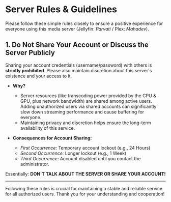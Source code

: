 # Server Rules & Guidelines

Please follow these simple rules closely to ensure a positive experience for everyone using this media server (Jellyfin: *Parvati* / Plex: *Mahadev*).

## 1. Do Not Share Your Account or Discuss the Server Publicly

Sharing your account credentials (username/password) with others is **strictly prohibited**. Please also maintain discretion about this server's existence and your access to it.

* **Why?**
    * Server resources (like transcoding power provided by the  CPU & GPU, plus network bandwidth) are shared among active users. Adding unauthorized users via shared accounts can significantly slow down streaming performance and cause buffering for everyone.
    * Maintaining privacy and discretion helps ensure the long-term availability of this service.

* **Consequences for Account Sharing:**
    * *First Occurrence:* Temporary account lockout (e.g., 24 Hours)
    * *Second Occurrence:* Longer lockout (e.g., 1 Week)
    * *Third Occurrence:* Account disabled until you contact the administrator.

Essentially: **DON'T TALK ABOUT THE SERVER OR SHARE YOUR ACCOUNT!**

---

Following these rules is crucial for maintaining a stable and reliable service for all authorized users. Thank you for your understanding and cooperation!
